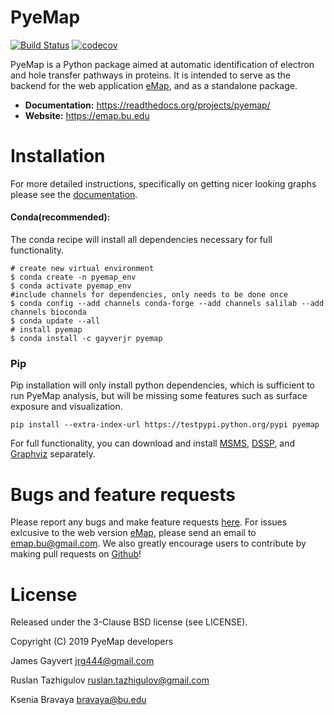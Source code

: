 # PyeMap

[![Build Status](https://travis-ci.org/gayverjr/pyemap.svg?branch=master)](https://travis-ci.org/gayverjr/pyemap) [![codecov](https://codecov.io/gh/gayverjr/pyemap/branch/master/graph/badge.svg)](https://codecov.io/gh/gayverjr/pyemap/branch/master)

PyeMap is a Python package aimed at automatic identification of electron and hole transfer pathways in proteins. It is intended to serve as the backend for the web application [eMap](https://emap.bu.edu), and as a standalone package.

- **Documentation:** https://readthedocs.org/projects/pyemap/ 
- **Website:** https://emap.bu.edu
# Installation
For more detailed instructions, specifically on getting nicer looking graphs please see the [documentation](https://readthedocs.org/projects/pyemap/).
#### Conda(recommended):
The conda recipe will install all dependencies necessary for full functionality.
```
# create new virtual environment
$ conda create -n pyemap_env
$ conda activate pyemap_env
#include channels for dependencies, only needs to be done once
$ conda config --add channels conda-forge --add channels salilab --add channels bioconda 
$ conda update --all
# install pyemap
$ conda install -c gayverjr pyemap
```

### Pip
Pip installation will only install python dependencies, which is sufficient to run PyeMap analysis, but will be missing some features such as surface exposure and visualization. 
```
pip install --extra-index-url https://testpypi.python.org/pypi pyemap
```
For full functionality, you can download and install [MSMS](http://mgltools.scripps.edu/packages/MSMS), [DSSP](https://github.com/cmbi/xssp/releases), and [Graphviz](https://graphviz.gitlab.io/) separately. 

# Bugs and feature requests
Please report any bugs and make feature requests [here](https://github.com/gayverjr/pyemap/issues). For issues exlcusive to the web version [eMap](https:emap.bu.edu), please send an email to <emap.bu@gmail.com>. We also greatly encourage users to contribute by making pull requests on [Github](https://github.com/gayverjr/pyemap)!
 
# License
Released under the 3-Clause BSD license (see LICENSE).

Copyright (C) 2019 PyeMap developers

James Gayvert <jrg444@gmail.com>

Ruslan Tazhigulov <ruslan.tazhigulov@gmail.com>

Ksenia Bravaya <bravaya@bu.edu>




